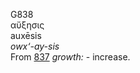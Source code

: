 <body>
  <p>G838<br>  αὔξησις  <br> auxēsis  <br><i>owx‘-ay-sis </i><br>From <a href="g0837.htm">837</a>  <i>growth:</i> - increase.<br></p>
 </body>
